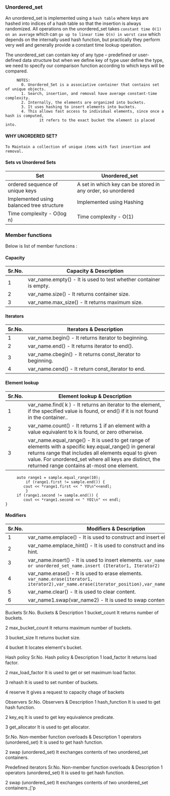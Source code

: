 ### Unordered_set
An unordered_set is implemented using a `hash table` where keys are hashed into indices of a hash table so that the insertion is always randomized. All operations on the unordered_set takes `constant time O(1) on an average` which can `go up to linear time O(n) in worst case` which depends on the internally used hash function, but practically they perform very well and generally provide a constant time lookup operation. 

The unordered_set can contain key of any type – predefined or user-defined data structure but when we define key of type user define the type, we need to specify our comparison function according to which keys will be compared. 

         NOTES:
           0. Unordered_Set is a associative container that contains set of unique objects.
           1. Search, insertion, and removal have average constant-time complexity.
           2. Internally, the elements are organized into buckets.
           3. It uses hashing to insert elements into buckets. 
           4. This allows fast access to individual elements, since once a hash is computed, 
                   it refers to the exact bucket the element is placed into.
                   

#### WHY UNORDERED SET?

    To Maintain a collection of unique items with fast insertion and removal.
    
#### Sets vs Unordered Sets 


|Set|Unordered_set| 
|---------------------------------------|-------------------------------------------------------|
| ordered sequence of unique keys | A set in which key can be stored in any order, so unordered |
| Implemented using balanced tree structure | Implemented using Hashing |
| Time complexity - O(log n) |Time complexity - O(1) |

### Member functions
Below is list of member functions :



#### Capacity

|Sr.No.|	Capacity & Description|
|--|--|
|1|	var_name.empty() - It is used to test whether container is empty.|
|2|	var_name.size() - It returns container size.|
|3|	var_name.max_size() - It returns maximum size.|

#### Iterators

|Sr.No.|	Iterators & Description|
|--|--|
|1|	var_name.begin()  - It returns iterator to beginning.|
|2|	var_name.end()  -  It returns iterator to end().|
|3|	var_name.cbegin()  -  It returns const_iterator to beginning.|
|4|	var_name.cend()  -  It return const_iterator to end.|

#### Element lookup
|Sr.No.|	Element lookup & Description|
|--|--|
|1|	var_name.find( k ) -  It returns an iterator to the element, if the specified value is found, or end() if it is not found in the container..|
|2|	var_name.count() - It returns 1 if an element with a value equivalent to k is found, or zero otherwise.|
|3|	var_name.equal_range() - It is used to get range of elements with a specific key.equal_range() in general returns range that includes all elements equal to given value. For unordered_set where all keys are distinct, the returned range contains at-most one element.

         auto range1 = sample.equal_range(10);
	         if (range1.first != sample.end()) {
			cout << *range1.first << " YO\n"<<endl;
	         }
         if (range1.second != sample.end()) {
			cout << *range1.second << " YO1\n" << endl;
	}

#### Modifiers
|Sr.No.|	Modifiers & Description|
|--|--|
|1|	var_name.emplace()  -  It is used to construct and insert element.
|2|	var_name.emplace_hint()  -  It is used to construct and insert element with hint.
|3	|var_name.insert()  -  It is used to insert elements. `var_name.insert (Value) or unordered_set_name.insert (Iterator1, Iterator2)`
|4	|var_name.erase()  -  It is used to erase elements. `var_name.erase(iterator1, iterator2),var_name.erase(iterator_position),var_name.erase(element)`
|5|	var_name.clear()  -  It is used to clear content.
|6|	var_name1.swap(var_name2)  -  It is used to swap content.

Buckets
Sr.No.	Buckets & Description
1	bucket_count
It returns number of buckets.

2	max_bucket_count
It returns maximum number of buckets.

3	bucket_size
It returns bucket size.

4	bucket
It locates element's bucket.

Hash policy
Sr.No.	Hash policy & Description
1	load_factor
It returns load factor.

2	max_load_factor
It is used to get or set maximum load factor.

3	rehash
It is used to set number of buckets.

4	reserve
It gives a request to capacity chage of backets

Observers
Sr.No.	Observers & Description
1	hash_function
It is used to get hash function.

2	key_eq
It is used to get key equivalence predicate.

3	get_allocator
It is used to get allocator.

Sr.No.	Non-member function overloads & Description
1	operators (unordered_set)
It is used to get hash function.

2	swap (unordered_set)
It exchanges contents of two unordered_set containers.

Predefined iterators
Sr.No.	Non-member function overloads & Description
1	operators (unordered_set)
It is used to get hash function.

2	swap (unordered_set)
It exchanges contents of two unordered_set containers.;['p



